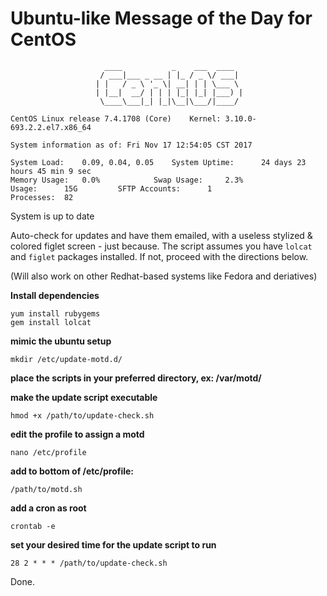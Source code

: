 # Ubuntu-like Message of the Day for CentOS
                         ____           _    ___  ____  
                        / ___|___ _ __ | |_ / _ \/ ___| 
                       | |   / _ \ '_ \| __| | | \___ \ 
                       | |__|  __/ | | | |_| |_| |___) |
                        \____\___|_| |_|\__|\___/|____/ 
     
	CentOS Linux release 7.4.1708 (Core)  	Kernel: 3.10.0-693.2.2.el7.x86_64

	System information as of: Fri Nov 17 12:54:05 CST 2017

	System Load:	0.09, 0.04, 0.05	System Uptime:		24 days 23 hours 45 min 9 sec
	Memory Usage:	0.0%			Swap Usage:		2.3%
	Usage:		15G			SFTP Accounts:		1
	Processes:	82			


  System is up to date



Auto-check for updates and have them emailed, with a useless stylized & colored figlet screen - just because.
The script assumes you have `lolcat` and `figlet` packages installed.  If not, proceed with the directions below.

(Will also work on other Redhat-based systems like Fedora and deriatives)

**Install dependencies**
```
yum install rubygems
gem install lolcat
```

**mimic the ubuntu setup**
```
mkdir /etc/update-motd.d/
```

**place the scripts in your preferred directory, ex: /var/motd/**

**make the update script executable**
```
hmod +x /path/to/update-check.sh
```

**edit the profile to assign a motd**
```
nano /etc/profile
```

**add to bottom of /etc/profile:**
```
/path/to/motd.sh
```

**add a cron as root**
```
crontab -e
```

**set your desired time for the update script to run**
```
28 2 * * * /path/to/update-check.sh
```

Done.
